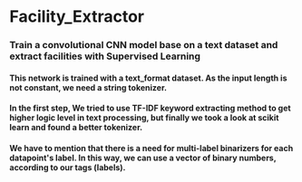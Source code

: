 # Facility_Extractor
### Train a convolutional CNN model base on a text dataset and extract facilities with Supervised Learning

#### This network is trained with a text_format dataset. As the input length is not constant, we need a string tokenizer.
#### In the first step, We tried to use TF-IDF keyword extracting method to get higher logic level in text processing, but finally we took a look at scikit learn and found a better tokenizer.

#### We have to mention that there is a need for multi-label binarizers for each datapoint's label. In this way, we can use a vector of binary numbers, according to our tags (labels).
